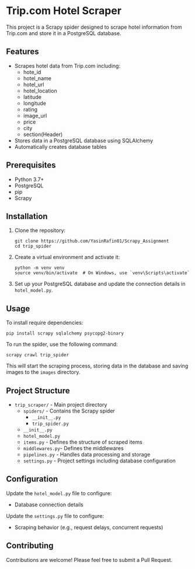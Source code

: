 # Trip.com Hotel Scraper

This project is a Scrapy spider designed to scrape hotel information from Trip.com and store it in a PostgreSQL database.

## Features

- Scrapes hotel data from Trip.com including:
  - hote_id
  - hotel_name
  - hotel_url
  - hotel_location
  - latitude
  - longitude
  - rating
  - image_url
  - price
  - city
  - section(Header)
- Stores data in a PostgreSQL database using SQLAlchemy
- Automatically creates database tables


## Prerequisites

- Python 3.7+
- PostgreSQL
- pip
- Scrapy

## Installation

1. Clone the repository:
   ```
   git clone https://github.com/YasinRafin01/Scrapy_Assignment
   cd trip_spider
   ```

2. Create a virtual environment and activate it:
   ```
   python -m venv venv
   source venv/bin/activate  # On Windows, use `venv\Scripts\activate`
   ```
3. Set up your PostgreSQL database and update the connection details in `hotel_model.py`.

## Usage
To install require dependencies:
```
pip install scrapy sqlalchemy psycopg2-binary
```

To run the spider, use the following command:

```
scrapy crawl trip_spider
```

This will start the scraping process, storing data in the database and saving images to the `images` directory.

## Project Structure

- `trip_scraper/` - Main project directory
  - `spiders/` - Contains the Scrapy spider
      - `__init__.py`
      - `trip_spider.py`
  - `__init__.py`
  - `hotel_model.py` 
  - `items.py` - Defines the structure of scraped items
  -  `middlewares.py`- Defines the middlewares
  - `pipelines.py` - Handles data processing and storage
  - `settings.py` - Project settings including database configuration


## Configuration

Update the `hotel_model.py` file to configure:
- Database connection details

Update the `settings.py` file to configure:
- Scraping behavior (e.g., request delays, concurrent requests)

## Contributing

Contributions are welcome! Please feel free to submit a Pull Request.
